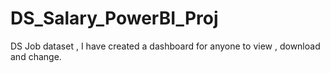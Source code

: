 # DS_Salary_PowerBI_Proj
DS Job dataset , I have created a dashboard for anyone to view , download and change.
